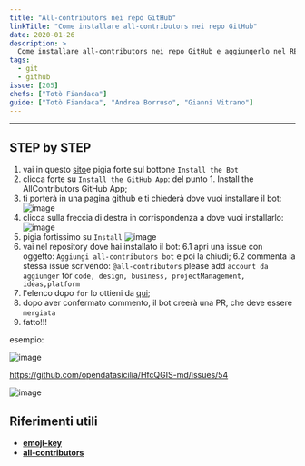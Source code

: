 ```yaml
---
title: "All-contributors nei repo GitHub"
linkTitle: "Come installare all-contributors nei repo GitHub"
date: 2020-01-26
description: >
  Come installare all-contributors nei repo GitHub e aggiungerlo nel README.
tags:
  - git
  - github
issue: [205]
chefs: ["Totò Fiandaca"]
guide: ["Totò Fiandaca", "Andrea Borruso", "Gianni Vitrano"]
---
```


---

## STEP by STEP

1. vai in questo [sito](https://allcontributors.org/)e pigia forte sul bottone `Install the Bot`
2. clicca forte su `Install the GitHub App`: del punto 1. Install the AllContributors GitHub App;
3. ti porterà in una pagina github e ti chiederà dove vuoi installare il bot:
![image](https://user-images.githubusercontent.com/7631137/155021425-85dff2ca-bd76-4707-9095-007ebd8e2194.png)
4. clicca sulla freccia di destra in corrispondenza a dove vuoi installarlo:
![image](https://user-images.githubusercontent.com/7631137/155022033-bd68a9de-5174-4f76-8bab-7a6c818cea59.png)
5. pigia fortissimo su `Install`
![image](https://user-images.githubusercontent.com/7631137/155022171-89bc53c5-cd46-4035-bb41-1f024e99a758.png)
6. vai nel repository dove hai installato il bot:
  6.1 apri una issue con oggetto: `Aggiungi all-contributors bot` e poi la chiudi;
  6.2 commenta la stessa issue scrivendo: `@all-contributors` please add `account da aggiunger` for `code, design, business, projectManagement, ideas,platform`
7. l'elenco dopo `for` lo ottieni da [qui](https://allcontributors.org/docs/en/emoji-key);
8. dopo aver confermato commento, il bot creerà una PR, che deve essere `mergiata`
9. fatto!!!

esempio:

![image](https://user-images.githubusercontent.com/7631137/155022915-40183122-ba25-43cb-a3be-88a23ed2ee17.png)

https://github.com/opendatasicilia/HfcQGIS-md/issues/54

![image](https://user-images.githubusercontent.com/7631137/155200448-e1e17399-f865-4972-812f-3e3c903a203b.png)

## Riferimenti utili

- [**emoji-key**](https://allcontributors.org/docs/en/emoji-key)
- [**all-contributors**](https://allcontributors.org/)
